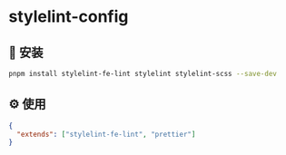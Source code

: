 # stylelint-config

## 🔧 安装

```bash
pnpm install stylelint-fe-lint stylelint stylelint-scss --save-dev
```

## ⚙️ 使用

```json
{
  "extends": ["stylelint-fe-lint", "prettier"]
}
```
